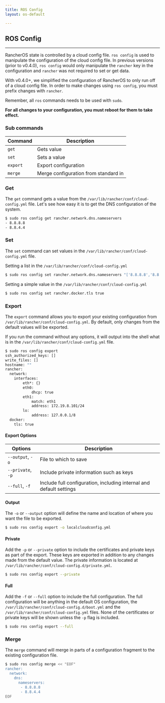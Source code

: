 ```yaml
---
title: ROS Config
layout: os-default

---
```


## ROS Config
---

RancherOS state is controlled by a cloud config file. `ros config` is used to manipulate the configuration of the cloud config file. In previous versions (prior to v0.4.0), `ros config` would only manipulate the `rancher` key in the configuration and `rancher` was not required to set or get data.

With v0.4.0+, we simplified the configuration of RancherOS to only run off of a cloud config file. In order to make changes using `ros config`, you must prefix changes with `rancher`. 

Remember, all `ros` commands needs to be used with `sudo`. 

**For all changes to your configuration, you must reboot for them to take effect.**

### Sub commands


| Command  | Description                                     |
|----------|-------------------------------------------------|
| `get`      | Gets value                                       |
| `set`      | Sets a value                                     |
| `export`   | Export configuration                            |
| `merge`    | Merge configuration from standard in                 |



### Get

The `get` command gets a value from the `/var/lib/rancher/conf/cloud-config.yml` file. Let's see how easy it is to get the DNS configuration of the system.

```sh
$ sudo ros config get rancher.network.dns.nameservers
- 8.8.8.8
- 8.8.4.4
```

### Set

The `set` command can set values in the `/var/lib/rancher/conf/cloud-config.yml` file. 

Setting a list in the `/var/lib/rancher/conf/cloud-config.yml`

```bash
$ sudo ros config set rancher.network.dns.nameservers "['8.8.8.8','8.8.4.4']"
```

Setting a simple value in the `/var/lib/rancher/conf/cloud-config.yml`

```bash
$ sudo ros config set rancher.docker.tls true
```

### Export

The `export` command allows you to export your existing configuration from `/var/lib/rancher/conf/cloud-config.yml`. By default, only changes from the default values will be exported. 

If you run the command without any options, it will output into the shell what is in the `/var/lib/rancher/conf/cloud-config.yml` file.

```bash
$ sudo ros config export
ssh_authorized_keys: []
write_files: []
hostname: ""
rancher:
  network:
    interfaces:
        eth*: {}
        eth0:
            dhcp: true
        eth1:
            match: eth1
            address: 172.19.8.101/24
        lo:
            address: 127.0.0.1/8
  docker:
    tls: true
```

#### Export Options

| Options  | Description                                     |
|----------|-------------------------------------------------|
|`--output`, `-o` 	|File to which to save|
|`--private`, `-p`	|Include private information such as keys|
|`--full`, `-f`		|Include full configuration, including internal and default settings|


#### Output

The `-o` or `--output` option will define the name and location of where you want the file to be exported.

```bash
$ sudo ros config export -o localcloudconfig.yml
```

#### Private

Add the `-p` or `--private` option to include the certificates and private keys as part of the export. These keys are exported in addition to any changes made from the default value. The private information is located at `/var/lib/rancher/conf/cloud-config.d/private.yml`.

```bash
$ sudo ros config export --private
```

#### Full

Add the `-f` or `--full` option to include the full configuration. The full configuration will be anything in the default OS configuration, the `/var/lib/rancher/conf/cloud-config.d/boot.yml` and the `/var/lib/rancher/conf/cloud-config.yml` files. None of the certificates or private keys will be shown unless the `-p` flag is included.

```bash
$ sudo ros config export --full
```

### Merge

The `merge` command will merge in parts of a configuration fragment to the existing configuration file.

```bash
$ sudo ros config merge << "EOF"
rancher: 
  network:
    dns:
      nameservers:
       - 8.8.8.8
       - 8.8.4.4
EOF
```

